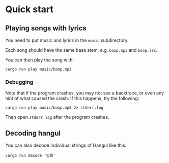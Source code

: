# Quick start

## Playing songs with lyrics

You need to put music and lyrics in the `music` subdirectory.

Each song should have the same base stem, e.g. `boop.mp3` and `boop.lrc`.

You can then play the song with:

```
cargo run play music/boop.mp3
```

### Debugging

Note that if the program crashes, you may not see a backtrace, or even
any hint of what caused the crash. If this happens, try the following:

```
cargo run play music/boop.mp3 2> stderr.log
```

Then open `stderr.log` after the program crashes.

## Decoding hangul

You can also decode individual strings of Hangul like this:

```
cargo run decode '밥을'
```
